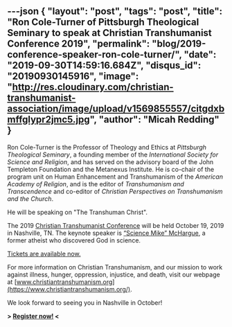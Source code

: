 ---json
{
	"layout": "post",
	"tags": "post",
    "title": "Ron Cole-Turner of Pittsburgh Theological Seminary to speak at Christian Transhumanist Conference 2019",
    "permalink": "blog/2019-conference-speaker-ron-cole-turner/",
    "date": "2019-09-30T14:59:16.684Z",
    "disqus_id": "20190930145916",
    "image":  "http://res.cloudinary.com/christian-transhumanist-association/image/upload/v1569855557/citgdxbmffglypr2jmc5.jpg",
    "author": "Micah Redding"
}
---
Ron Cole-Turner is the Professor of Theology and Ethics at *Pittsburgh Theological Seminary*, a founding member of the *International Society for Science and Religion*, and has served on the advisory board of the John Templeton Foundation and the Metanexus Institute. He is co-chair of the program unit on Human Enhancement and Transhumanism of the *American Academy of Religion*, and is the editor of *Transhumanism and Transcendence* and co-editor of *Christian Perspectives on Transhumanism and the Church*.

He will be speaking on "The Transhuman Christ".

The 2019 [Christian Transhumanist Conference](https://www.christiantranshumanism.org/conference/2019) will be held October 19, 2019 in Nashville, TN. The keynote speaker is [“Science Mike” McHargue](https://www.christiantranshumanism.org/podcast/21), a former atheist who discovered God in science. 

[Tickets are available now.](https://christian-transhumanist-conference-2019.eventbrite.com/)

For more information on Christian Transhumanism, and our mission to work against illness, hunger, oppression, injustice, and death, visit our webpage at [www.christiantranshumanism.org](https://www.christiantranshumanism.org/).

We look forward to seeing you in Nashville in October!

**> [Register now!](https://christian-transhumanist-conference-2019.eventbrite.com/) <**
